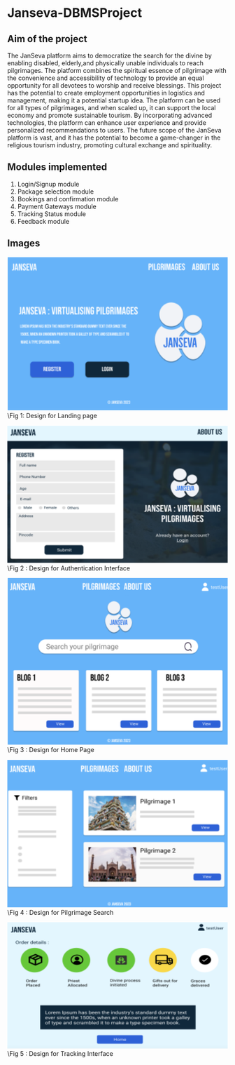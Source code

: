 # Janseva-DBMSProject

## Aim of the project

The JanSeva platform aims to democratize the search for the divine by enabling disabled, elderly,and physically unable individuals to reach pilgrimages. The platform combines the spiritual essence of pilgrimage with the convenience and accessibility of technology to provide an equal opportunity for all devotees to worship and receive blessings. This project has the potential to create employment opportunities in logistics and management, making it a potential startup idea. The platform can be used for all types of pilgrimages, and when scaled up, it can support the local economy and promote sustainable tourism. By incorporating advanced technologies, the platform can enhance user experience and provide personalized recommendations to users. The future scope of the JanSeva platform is vast, and it has the potential to become a game-changer in the religious tourism industry, promoting cultural exchange and spirituality.

## Modules implemented
1. Login/Signup module
2. Package selection module
3. Bookings and confirmation module
4. Payment Gateways module
5. Tracking Status module
6. Feedback module

## Images

![alt text](https://github.com/jaggu-x26/Janseva-DBMSProject/blob/main/Screenshot%202023-12-12%20113025.png)
\Fig 1: Design for Landing page

![alt text](https://github.com/jaggu-x26/Janseva-DBMSProject/blob/main/Screenshot%202023-12-12%20113059.png)
\Fig 2 : Design for Authentication Interface 

![alt text](https://github.com/jaggu-x26/Janseva-DBMSProject/blob/main/Screenshot%202023-12-12%20113106.png)
\Fig 3 : Design for Home Page 

![alt text](https://github.com/jaggu-x26/Janseva-DBMSProject/blob/main/Screenshot%202023-12-12%20113113.png)
\Fig 4 : Design for Pilgrimage Search 

![alt text](https://github.com/jaggu-x26/Janseva-DBMSProject/blob/main/Screenshot%202023-12-12%20113125.png)
\Fig 5 : Design for Tracking Interface

